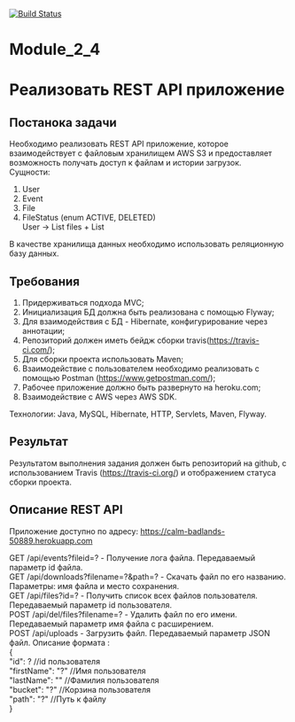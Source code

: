[![Build Status](https://travis-ci.org/zoom59rus/RestCRUDApplication.svg?branch=master)](https://travis-ci.org/zoom59rus/RestCRUDApplication)

# Module_2_4
# Реализовать REST API приложение

## Постанока задачи
Необходимо реализовать REST API приложение, которое взаимодействует с файловым хранилищем AWS S3 и предоставляет возможность получать доступ к файлам и истории загрузок.  
Сущности:      
1.  User  
2.  Event  
3.  File  
4.  FileStatus (enum ACTIVE, DELETED)  
User -> List<File> files + List<Events>  

В качестве хранилища данных необходимо использовать реляционную базу данных.

## Требования  
1.  Придерживаться подхода MVC;  
2.  Инициализация БД должна быть реализована с помощью Flyway;  
3.  Для взаимодействия с БД - Hibernate, конфигурирование через аннотации;
4.  Репозиторий должен иметь бейдж сборки travis(https://travis-ci.com/);  
4.  Для сборки  проекта использовать Maven;  
5.  Взаимодействие с пользователем необходимо реализовать с помощью Postman (https://www.getpostman.com/);  
6.  Рабочее приложение должно быть развернуто на heroku.com;  
7.  Взаимодействие с AWS через AWS SDK.  

Технологии: Java, MySQL, Hibernate, HTTP, Servlets, Maven, Flyway.   

## Результат 
Результатом выполнения задания должен быть репозиторий на github, с использованием Travis (https://travis-ci.org/) и отображением статуса сборки проекта.  

## Описание REST API
Приложение доступно по адресу: https://calm-badlands-50889.herokuapp.com  
  
GET /api/events?fileid=? - Получение лога файла. Передаваемый параметр id файла.  
GET /api/downloads?filename=?&path=? - Скачать файл по его названию. Параметры: имя файла и место сохранения.  
GET /api/files?id=? - Получить список всех файлов пользователя. Передаваемый параметр id пользователя.  
POST /api/del/files?filename=? - Удалить файл по его имени. Передаваемый параметр имя файла с расширением.  
POST /api/uploads - Загрузить файл. Передаваемый параметр JSON файл. Описание формата :  
{  
    "id": ? //id пользователя  
    "firstName": "?" //Имя пользователя  
    "lastName": "" //Фамилия пользователя  
    "bucket": "?" //Корзина пользователя  
    "path": "?" //Путь к файлу  
}  
